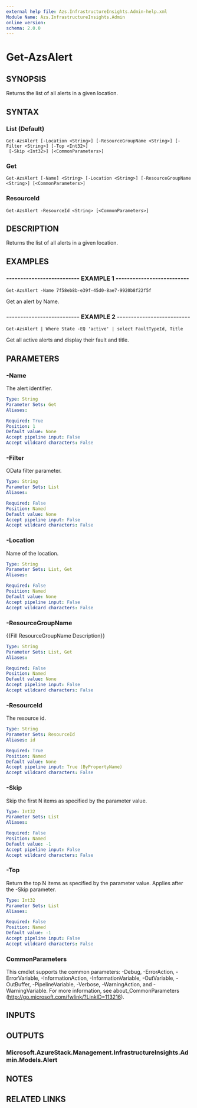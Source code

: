```yaml
---
external help file: Azs.InfrastructureInsights.Admin-help.xml
Module Name: Azs.InfrastructureInsights.Admin
online version:
schema: 2.0.0
---
```


# Get-AzsAlert

## SYNOPSIS
Returns the list of all alerts in a given location.

## SYNTAX

### List (Default)
```
Get-AzsAlert [-Location <String>] [-ResourceGroupName <String>] [-Filter <String>] [-Top <Int32>]
 [-Skip <Int32>] [<CommonParameters>]
```

### Get
```
Get-AzsAlert [-Name] <String> [-Location <String>] [-ResourceGroupName <String>] [<CommonParameters>]
```

### ResourceId
```
Get-AzsAlert -ResourceId <String> [<CommonParameters>]
```

## DESCRIPTION
Returns the list of all alerts in a given location.

## EXAMPLES

### -------------------------- EXAMPLE 1 --------------------------
```
Get-AzsAlert -Name 7f58eb8b-e39f-45d0-8ae7-9920b8f22f5f
```

Get an alert by Name.

### -------------------------- EXAMPLE 2 --------------------------
```
Get-AzsAlert | Where State -EQ 'active' | select FaultTypeId, Title
```

Get all active alerts and display their fault and title.

## PARAMETERS

### -Name
The alert identifier.

```yaml
Type: String
Parameter Sets: Get
Aliases:

Required: True
Position: 1
Default value: None
Accept pipeline input: False
Accept wildcard characters: False
```

### -Filter
OData filter parameter.

```yaml
Type: String
Parameter Sets: List
Aliases:

Required: False
Position: Named
Default value: None
Accept pipeline input: False
Accept wildcard characters: False
```

### -Location
Name of the location.

```yaml
Type: String
Parameter Sets: List, Get
Aliases:

Required: False
Position: Named
Default value: None
Accept pipeline input: False
Accept wildcard characters: False
```

### -ResourceGroupName
{{Fill ResourceGroupName Description}}

```yaml
Type: String
Parameter Sets: List, Get
Aliases:

Required: False
Position: Named
Default value: None
Accept pipeline input: False
Accept wildcard characters: False
```

### -ResourceId
The resource id.

```yaml
Type: String
Parameter Sets: ResourceId
Aliases: id

Required: True
Position: Named
Default value: None
Accept pipeline input: True (ByPropertyName)
Accept wildcard characters: False
```

### -Skip
Skip the first N items as specified by the parameter value.

```yaml
Type: Int32
Parameter Sets: List
Aliases:

Required: False
Position: Named
Default value: -1
Accept pipeline input: False
Accept wildcard characters: False
```

### -Top
Return the top N items as specified by the parameter value.
Applies after the -Skip parameter.

```yaml
Type: Int32
Parameter Sets: List
Aliases:

Required: False
Position: Named
Default value: -1
Accept pipeline input: False
Accept wildcard characters: False
```

### CommonParameters
This cmdlet supports the common parameters: -Debug, -ErrorAction, -ErrorVariable, -InformationAction, -InformationVariable, -OutVariable, -OutBuffer, -PipelineVariable, -Verbose, -WarningAction, and -WarningVariable. For more information, see about_CommonParameters (http://go.microsoft.com/fwlink/?LinkID=113216).

## INPUTS

## OUTPUTS

### Microsoft.AzureStack.Management.InfrastructureInsights.Admin.Models.Alert

## NOTES

## RELATED LINKS

